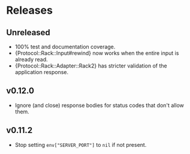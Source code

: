 # Releases

## Unreleased

  - 100% test and documentation coverage.
  - {Protocol::Rack::Input#rewind} now works when the entire input is already read.
  - {Protocol::Rack::Adapter::Rack2} has stricter validation of the application response.
  
## v0.12.0

  - Ignore (and close) response bodies for status codes that don't allow them.

## v0.11.2

  - Stop setting `env["SERVER_PORT"]` to `nil` if not present.
